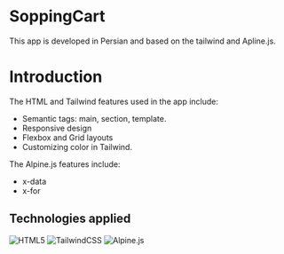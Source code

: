 # SoppingCart
This app is developed in Persian and based on the tailwind and Apline.js.

# Introduction
The HTML and Tailwind features used in the app include:

- Semantic tags: main, section, template.
- Responsive design
- Flexbox and Grid layouts
- Customizing color in Tailwind.

The Alpine.js features include:
- x-data
- x-for

## Technologies applied 
![HTML5](https://img.shields.io/badge/html5-%23E34F26.svg?style=for-the-badge&logo=html5&logoColor=white)
![TailwindCSS](https://img.shields.io/badge/tailwindcss-%2338B2AC.svg?style=for-the-badge&logo=tailwind-css&logoColor=white)
![Alpine.js](https://img.shields.io/badge/alpinejs-white.svg?style=for-the-badge&logo=alpinedotjs&logoColor=%238BC0D0)
